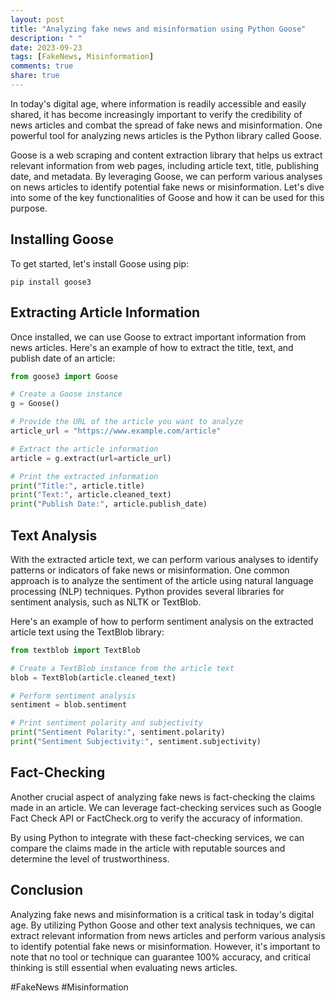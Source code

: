 ```yaml
---
layout: post
title: "Analyzing fake news and misinformation using Python Goose"
description: " "
date: 2023-09-23
tags: [FakeNews, Misinformation]
comments: true
share: true
---
```


In today's digital age, where information is readily accessible and easily shared, it has become increasingly important to verify the credibility of news articles and combat the spread of fake news and misinformation. One powerful tool for analyzing news articles is the Python library called Goose.

Goose is a web scraping and content extraction library that helps us extract relevant information from web pages, including article text, title, publishing date, and metadata. By leveraging Goose, we can perform various analyses on news articles to identify potential fake news or misinformation. Let's dive into some of the key functionalities of Goose and how it can be used for this purpose.

## Installing Goose
To get started, let's install Goose using pip:

```
pip install goose3
```

## Extracting Article Information
Once installed, we can use Goose to extract important information from news articles. Here's an example of how to extract the title, text, and publish date of an article:

```python
from goose3 import Goose

# Create a Goose instance
g = Goose()

# Provide the URL of the article you want to analyze
article_url = "https://www.example.com/article"

# Extract the article information
article = g.extract(url=article_url)

# Print the extracted information
print("Title:", article.title)
print("Text:", article.cleaned_text)
print("Publish Date:", article.publish_date)
```

## Text Analysis
With the extracted article text, we can perform various analyses to identify patterns or indicators of fake news or misinformation. One common approach is to analyze the sentiment of the article using natural language processing (NLP) techniques. Python provides several libraries for sentiment analysis, such as NLTK or TextBlob.

Here's an example of how to perform sentiment analysis on the extracted article text using the TextBlob library:

```python
from textblob import TextBlob

# Create a TextBlob instance from the article text
blob = TextBlob(article.cleaned_text)

# Perform sentiment analysis
sentiment = blob.sentiment

# Print sentiment polarity and subjectivity
print("Sentiment Polarity:", sentiment.polarity)
print("Sentiment Subjectivity:", sentiment.subjectivity)
```

## Fact-Checking
Another crucial aspect of analyzing fake news is fact-checking the claims made in an article. We can leverage fact-checking services such as Google Fact Check API or FactCheck.org to verify the accuracy of information.

By using Python to integrate with these fact-checking services, we can compare the claims made in the article with reputable sources and determine the level of trustworthiness.

## Conclusion
Analyzing fake news and misinformation is a critical task in today's digital age. By utilizing Python Goose and other text analysis techniques, we can extract relevant information from news articles and perform various analysis to identify potential fake news or misinformation. However, it's important to note that no tool or technique can guarantee 100% accuracy, and critical thinking is still essential when evaluating news articles.

#FakeNews #Misinformation